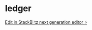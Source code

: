 # ledger

[Edit in StackBlitz next generation editor ⚡️](https://stackblitz.com/~/github.com/aimwizards/ledger)